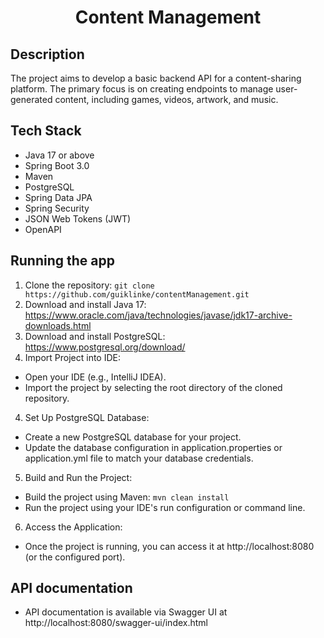 # <p align="center">Content Management</p>

## Description
The project aims to develop a basic backend API for a content-sharing platform. The primary focus is on creating endpoints to manage user-generated content, including games, videos, artwork, and music.
## Tech Stack
- Java 17 or above
- Spring Boot 3.0
- Maven
- PostgreSQL
- Spring Data JPA
- Spring Security
- JSON Web Tokens (JWT)
- OpenAPI
## Running the app
1. Clone the repository: `git clone https://github.com/guiklinke/contentManagement.git`
2. Download and install Java 17: https://www.oracle.com/java/technologies/javase/jdk17-archive-downloads.html
3. Download and install PostgreSQL: https://www.postgresql.org/download/
4. Import Project into IDE:
- Open your IDE (e.g., IntelliJ IDEA).
- Import the project by selecting the root directory of the cloned repository.
4. Set Up PostgreSQL Database:
- Create a new PostgreSQL database for your project.
- Update the database configuration in application.properties or application.yml file to match your database credentials.
5. Build and Run the Project:
- Build the project using Maven: `mvn clean install`
- Run the project using your IDE's run configuration or command line.
6. Access the Application:
- Once the project is running, you can access it at http://localhost:8080 (or the configured port).
## API documentation
- API documentation is available via Swagger UI at http://localhost:8080/swagger-ui/index.html


    